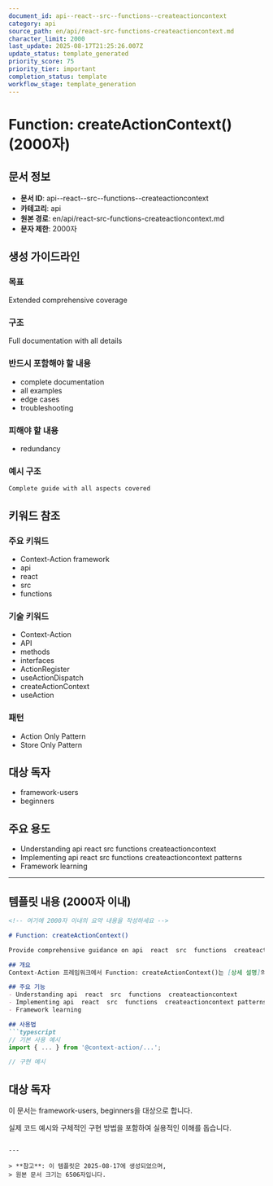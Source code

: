 ```yaml
---
document_id: api--react--src--functions--createactioncontext
category: api
source_path: en/api/react-src-functions-createactioncontext.md
character_limit: 2000
last_update: 2025-08-17T21:25:26.007Z
update_status: template_generated
priority_score: 75
priority_tier: important
completion_status: template
workflow_stage: template_generation
---
```


# Function: createActionContext() (2000자)

## 문서 정보
- **문서 ID**: api--react--src--functions--createactioncontext
- **카테고리**: api
- **원본 경로**: en/api/react-src-functions-createactioncontext.md
- **문자 제한**: 2000자

## 생성 가이드라인

### 목표
Extended comprehensive coverage

### 구조
Full documentation with all details

### 반드시 포함해야 할 내용
- complete documentation
- all examples
- edge cases
- troubleshooting

### 피해야 할 내용  
- redundancy

### 예시 구조
```
Complete guide with all aspects covered
```

## 키워드 참조

### 주요 키워드
- Context-Action framework
- api
- react
- src
- functions

### 기술 키워드
- Context-Action
- API
- methods
- interfaces
- ActionRegister
- useActionDispatch
- createActionContext
- useAction

### 패턴
- Action Only Pattern
- Store Only Pattern

## 대상 독자
- framework-users
- beginners

## 주요 용도
- Understanding api  react  src  functions  createactioncontext
- Implementing api  react  src  functions  createactioncontext patterns
- Framework learning

---

## 템플릿 내용 (2000자 이내)

```markdown
<!-- 여기에 2000자 이내의 요약 내용을 작성하세요 -->

# Function: createActionContext()

Provide comprehensive guidance on api  react  src  functions  createactioncontext

## 개요
Context-Action 프레임워크에서 Function: createActionContext()는 [상세 설명]의 역할을 담당합니다.

## 주요 기능
- Understanding api  react  src  functions  createactioncontext
- Implementing api  react  src  functions  createactioncontext patterns
- Framework learning

## 사용법
```typescript
// 기본 사용 예시
import { ... } from '@context-action/...';

// 구현 예시
```

## 대상 독자
이 문서는 framework-users, beginners을 대상으로 합니다.

실제 코드 예시와 구체적인 구현 방법을 포함하여 실용적인 이해를 돕습니다.
```

---

> **참고**: 이 템플릿은 2025-08-17에 생성되었으며, 
> 원본 문서 크기는 6506자입니다.

